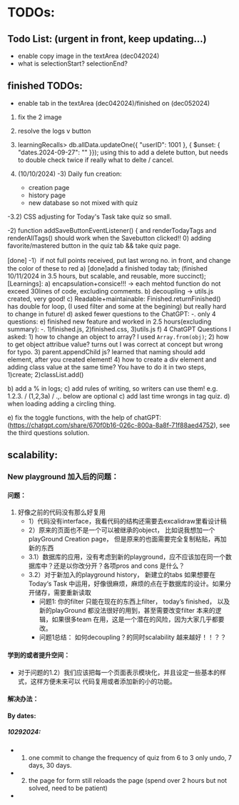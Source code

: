 # TODOs:

## Todo List: (urgent in front, keep updating...)
- enable copy image in the textArea (dec042024)
- what is selectionStart? selectionEnd?


## finished TODOs:
- enable tab in the textArea (dec042024)/finished on (dec052024)


1. fix the 2 image
2. resolve the logs v button 
3. learningRecalls> db.allData.updateOne({ "userID": 1001 }, { $unset: { "dates.2024-09-27": "" }}); using this to add a delete button, but needs to double check twice if really what to delte / cancel.


4. (10/10/2024) 
-3) Daily fun creation: 
    - creation page
    - history page
    - new database so not mixed with quiz

-3.2) CSS adjusting for Today's Task take quiz so small.

-2) function addSaveButtonEventListener() { and renderTodayTags and renderAllTags() should work when the Savebutton clicked!!
0) adding favorite/mastered button in the quiz tab && take quiz page.


[done] -1）if not full points received, put last wrong no. in front, and change the color of these to red
a) [done]add a finished today tab; (finished 10/11/2024 in 3.5 hours, but scalable, and reusable, more succinct);
[Learnings]:
    a)  encapsulation+consice!!! -> each mehtod function do not exceed 30lines of code, excluding comments. 
    b) decoupling -> utils.js created, very good!
    c) Readable+maintainable: Finished.returnFinished() has double for loop, (I used filter and some at the begining) but really hard to change in future!
    d) asked fewer questions to the ChatGPT: 
        -. only 4 questions: 
    e) finished new feature and worked in 2.5 hours(excluding summary): 
        -. 1)finished.js, 2)finished.css, 3)utils.js
    f) 4 ChatGPT Questions I asked: 
        1) how to change an object to array? I used `Array.from(obj)`;
        2) how to get object attribue value? turns out I was correct at concept but wrong for typo.
        3) parent.appendChild js? learned that naming should add element, after you created element!
        4) how to create a div element and adding class value at the same time? You have to do it in two steps, 1)create; 2)classList.add()

b) add a % in logs; 
c) add rules of writing, so writers can use them! e.g. 1.2.3. / (1,2,3a) / .,.
below are optional
c) add last time wrongs in tag quiz.
d) when loading adding a circling thing.


e) fix the toggle functions, with the help of chatGPT: (https://chatgpt.com/share/670f0b16-026c-800a-8a8f-71f88aed4752), see the third questions solution. 


## scalability: 

### New playground 加入后的问题： 
#### 问题：
1. 好像之前的代码没有那么好复用
    - 1）代码没有interface，我看代码的结构还需要去excalidraw里看设计稿
    - 2）原来的页面也不是一个可以被继承的object， 比如说我想加一个playGround Creation page，
    但是原来的也面需要完全复制粘贴，再加新的东西
    - 3.1）数据库的应用，没有考虑到新的playground，应不应该加在同一个数据库中？还是以你改分开？各项pros and cons 是什么？
    - 3.2）对于新加入的playground history， 新建立的tabs 如果想要在Today‘s Task 中运用，好像很麻烦，麻烦的点在于数据库的设计。如果分开储存，需要重新读取
        - 问题1: 你的filter 只能在现在的东西上filter， today’s finished， 以及新的playGround 都没法很好的用到，甚至需要改变filter 本来的逻辑，如果很多team 在用，这是一个潜在的风险，因为大家几乎都要改。
        - 问题1总结： 如何decoupling？的同时scalability 越来越好！！？？
        

#### 学到的或者提升空间：
- 对于问题的1.2）我们应该把每一个页面表示模块化，并且设定一些基本的样式，这样方便未来可以
代码复用或者添加新的小的功能。


#### 解决办法：



#### By dates: 
##### 10292024: 
- 1. one commit to change the frequency of quiz from 6 to 3 only undo, 7 days, 30 days.
- 2. the page for form still reloads the page (spend over 2 hours but not solved, need to be patient)
- 